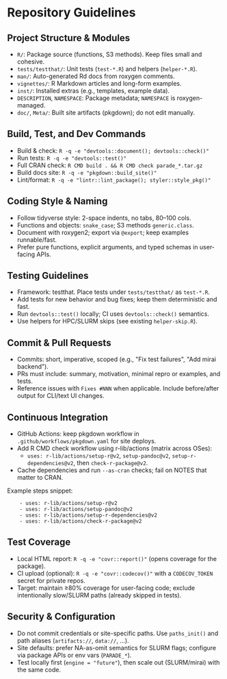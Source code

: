 # Repository Guidelines

## Project Structure & Modules
- `R/`: Package source (functions, S3 methods). Keep files small and cohesive.
- `tests/testthat/`: Unit tests (`test-*.R`) and helpers (`helper-*.R`).
- `man/`: Auto-generated Rd docs from roxygen comments.
- `vignettes/`: R Markdown articles and long-form examples.
- `inst/`: Installed extras (e.g., templates, example data).
- `DESCRIPTION`, `NAMESPACE`: Package metadata; `NAMESPACE` is roxygen-managed.
- `doc/`, `Meta/`: Built site artifacts (pkgdown); do not edit manually.

## Build, Test, and Dev Commands
- Build & check: `R -q -e "devtools::document(); devtools::check()"`
- Run tests: `R -q -e "devtools::test()"`
- Full CRAN check: `R CMD build . && R CMD check parade_*.tar.gz`
- Build docs site: `R -q -e "pkgdown::build_site()"`
- Lint/format: `R -q -e "lintr::lint_package(); styler::style_pkg()"`

## Coding Style & Naming
- Follow tidyverse style: 2-space indents, no tabs, 80–100 cols.
- Functions and objects: `snake_case`; S3 methods `generic.class`.
- Document with roxygen2; export via `@export`; keep examples runnable/fast.
- Prefer pure functions, explicit arguments, and typed schemas in user-facing APIs.

## Testing Guidelines
- Framework: testthat. Place tests under `tests/testthat/` as `test-*.R`.
- Add tests for new behavior and bug fixes; keep them deterministic and fast.
- Run `devtools::test()` locally; CI uses `devtools::check()` semantics.
- Use helpers for HPC/SLURM skips (see existing `helper-skip.R`).

## Commit & Pull Requests
- Commits: short, imperative, scoped (e.g., "Fix test failures", "Add mirai backend").
- PRs must include: summary, motivation, minimal repro or examples, and tests.
- Reference issues with `Fixes #NNN` when applicable. Include before/after output for CLI/text UI changes.

## Continuous Integration
- GitHub Actions: keep pkgdown workflow in `.github/workflows/pkgdown.yaml` for site deploys.
- Add R CMD check workflow using r-lib/actions (matrix across OSes):
  - `uses: r-lib/actions/setup-r@v2`, `setup-pandoc@v2`, `setup-r-dependencies@v2`, then `check-r-package@v2`.
- Cache dependencies and run `--as-cran` checks; fail on NOTES that matter to CRAN.

Example steps snippet:
```
    - uses: r-lib/actions/setup-r@v2
    - uses: r-lib/actions/setup-pandoc@v2
    - uses: r-lib/actions/setup-r-dependencies@v2
    - uses: r-lib/actions/check-r-package@v2
```

## Test Coverage
- Local HTML report: `R -q -e "covr::report()"` (opens coverage for the package).
- CI upload (optional): `R -q -e "covr::codecov()"` with a `CODECOV_TOKEN` secret for private repos.
- Target: maintain ≥80% coverage for user-facing code; exclude intentionally slow/SLURM paths (already skipped in tests).

## Security & Configuration
- Do not commit credentials or site-specific paths. Use `paths_init()` and path aliases (`artifacts://`, `data://`, …).
- Site defaults: prefer NA-as-omit semantics for SLURM flags; configure via package APIs or env vars (`PARADE_*`).
- Test locally first (`engine = "future"`), then scale out (SLURM/mirai) with the same code.
